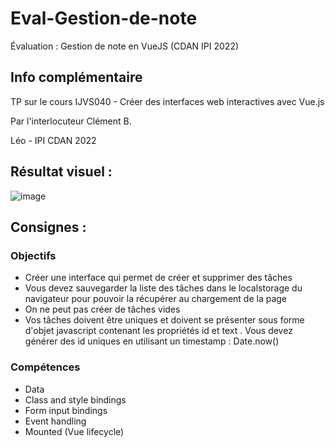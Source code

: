 # Eval-Gestion-de-note
Évaluation : Gestion de note en VueJS (CDAN IPI 2022)


## Info complémentaire

TP sur le cours IJVS040 - Créer des interfaces web interactives avec Vue.js


Par l'interlocuteur Clément B.

Léo - IPI CDAN 2022

## Résultat visuel : 
![image](https://user-images.githubusercontent.com/30906528/179988497-b74fdf9f-3815-4d3a-a78d-c2944f9088ce.png)




## Consignes : 

### Objectifs
- Créer une interface qui permet de créer et supprimer des tâches
- Vous devez sauvegarder la liste des tâches dans le localstorage du navigateur pour
pouvoir la récupérer au chargement de la page
- On ne peut pas créer de tâches vides
- Vos tâches doivent être uniques et doivent se présenter sous forme d'objet javascript
contenant les propriétés id et text . Vous devez générer des id uniques en
utilisant un timestamp : Date.now()

### Compétences
- Data
- Class and style bindings
- Form input bindings
- Event handling
- Mounted (Vue lifecycle)
